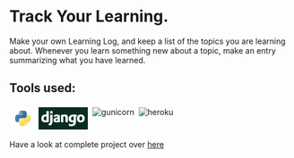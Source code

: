 # Track Your Learning.
Make your own Learning Log, and keep a list of the topics you are learning about. Whenever you learn something new about a topic, make an entry summarizing what you have learned.<br>

## Tools used:
<img src="https://raw.githubusercontent.com/github/explore/80688e429a7d4ef2fca1e82350fe8e3517d3494d/topics/python/python.png" alt="Python" height="40" style="vertical-align:top; margin:4px"><img src="https://github.com/zmwaris1/logos/blob/main/django-logo-negative.png" alt="Django" height="40" style="vertical-align:top; margin:4px"><img src="https://www.vectorlogo.zone/logos/gunicorn/gunicorn-ar21.png" alt="gunicorn" height="40" style="vertical-align:top; margin:4px"><img src="https://www.vectorlogo.zone/logos/heroku/heroku-ar21.png" alt="heroku" height="40" style="vertical-align:top; margin:4px"><br/>


Have a look at complete project over [here](https://infinite-badlands-27213.herokuapp.com/)

